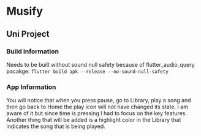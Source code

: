 # Musify
## Uni Project
### Build information
Needs to be built without sound null safety because of flutter_audio_query
pacakge:
`flutter build apk --release --no-sound-null-safety`
### App Information
You will notice that when you press pause, go to Library, play a song and then
go back to Home the play icon will not have changed its state. I am aware of it but since time is pressing I had to focus on the key features. Another thing that will be added is a highlight color in the Library that indicates the song that is being played.
